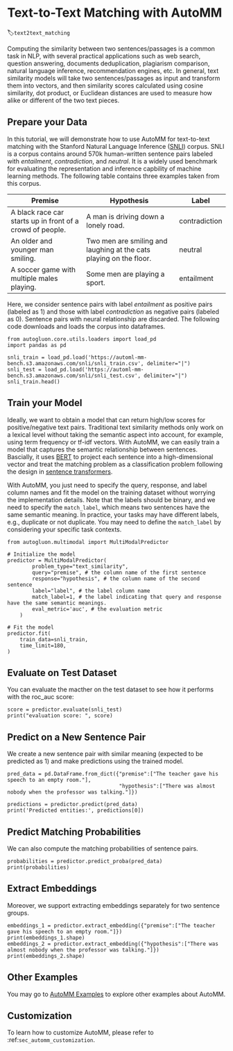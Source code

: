# Text-to-Text Matching with AutoMM 
:label:`text2text_matching`

Computing the similarity between two sentences/passages is a common task in NLP, with several practical applications such as web search, question answering, documents deduplication, plagiarism comparison, natural language inference, recommendation engines, etc. In general, text similarity models will take two sentences/passages as input and transform them into vectors, and then similarity scores calculated using cosine similarity, dot product, or Euclidean distances are used to measure how alike or different of the two text pieces. 

## Prepare your Data
In this tutorial, we will demonstrate how to use AutoMM for text-to-text matching with the Stanford Natural Language Inference ([SNLI](https://nlp.stanford.edu/projects/snli/)) corpus. SNLI is a corpus contains around 570k human-written sentence pairs labeled with *entailment*, *contradiction*, and *neutral*. It is a widely used benchmark for evaluating the representation and inference capbility of machine learning methods. The following table contains three examples taken from this corpus.

| Premise                                                   | Hypothesis                                                           | Label         |
|-----------------------------------------------------------|----------------------------------------------------------------------|---------------|
| A black race car starts up in front of a crowd of people. | A man is driving down a lonely road.                                 | contradiction |
|  An older and younger man smiling.                        | Two men are smiling and laughing at the cats playing on the   floor. | neutral       |
| A soccer game with multiple males playing.                | Some men are playing a sport.                                        | entailment    |

Here, we consider sentence pairs with label *entailment* as positive pairs (labeled as 1) and those with label *contradiction* as negative pairs (labeled as 0). Sentence pairs with neural relationship are discarded. The following code downloads and loads the corpus into dataframes.

```{.python .input}
from autogluon.core.utils.loaders import load_pd
import pandas as pd

snli_train = load_pd.load('https://automl-mm-bench.s3.amazonaws.com/snli/snli_train.csv', delimiter="|")
snli_test = load_pd.load('https://automl-mm-bench.s3.amazonaws.com/snli/snli_test.csv', delimiter="|")
snli_train.head()
```

## Train your Model

Ideally, we want to obtain a model that can return high/low scores for positive/negative text pairs. Traditional text similarity methods only work on a lexical level without taking the semantic aspect into account, for example, using term frequency or tf-idf vectors. With AutoMM, we can easily train a model that captures the semantic relationship between sentences. Bascially, it uses [BERT](https://arxiv.org/abs/1810.04805) to project each sentence into a high-dimensional vector and treat the matching problem as a classification problem following the design in [sentence transformers](https://www.sbert.net/). 

With AutoMM, you just need to specify the query, response, and label column names and fit the model on the training dataset without worrying the implementation details. Note that the labels should be binary, and we need to specify the `match_label`, which means two sentences have the same semantic meaning. In practice, your tasks may have different labels, e.g., duplicate or not duplicate. You may need to define the `match_label` by considering your specific task contexts.

```{.python .input}
from autogluon.multimodal import MultiModalPredictor

# Initialize the model
predictor = MultiModalPredictor(
        problem_type="text_similarity",
        query="premise", # the column name of the first sentence
        response="hypothesis", # the column name of the second sentence
        label="label", # the label column name
        match_label=1, # the label indicating that query and response have the same semantic meanings.
        eval_metric='auc', # the evaluation metric
    )

# Fit the model
predictor.fit(
    train_data=snli_train,
    time_limit=180,
)
```

## Evaluate on Test Dataset
You can evaluate the macther on the test dataset to see how it performs with the roc_auc score:

```{.python .input}
score = predictor.evaluate(snli_test)
print("evaluation score: ", score)
```

## Predict on a New Sentence Pair
We create a new sentence pair with similar meaning (expected to be predicted as $1$) and make predictions using the trained model.
```{.python .input}
pred_data = pd.DataFrame.from_dict({"premise":["The teacher gave his speech to an empty room."], 
                                    "hypothesis":["There was almost nobody when the professor was talking."]})

predictions = predictor.predict(pred_data)
print('Predicted entities:', predictions[0])
```

## Predict Matching Probabilities
We can also compute the matching probabilities of sentence pairs.
```{.python .input}
probabilities = predictor.predict_proba(pred_data)
print(probabilities)
```

## Extract Embeddings
Moreover, we support extracting embeddings separately for two sentence groups.
```{.python .input}
embeddings_1 = predictor.extract_embedding({"premise":["The teacher gave his speech to an empty room."]})
print(embeddings_1.shape)
embeddings_2 = predictor.extract_embedding({"hypothesis":["There was almost nobody when the professor was talking."]})
print(embeddings_2.shape)
```


## Other Examples

You may go to [AutoMM Examples](https://github.com/awslabs/autogluon/tree/master/examples/automm) to explore other examples about AutoMM.


## Customization

To learn how to customize AutoMM, please refer to :ref:`sec_automm_customization`.


